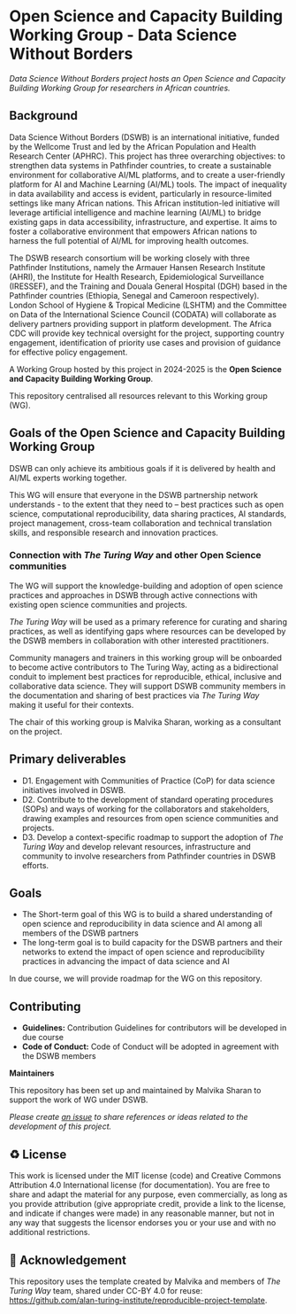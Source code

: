 # Open Science and Capacity Building Working Group - Data Science Without Borders

*Data Science Without Borders project hosts an Open Science and Capacity Building Working Group for researchers in African countries.*  

## Background

Data Science Without Borders (DSWB) is an international initiative, funded by the Wellcome Trust and led by the African Population and Health Research Center (APHRC). This project has three overarching objectives: to strengthen data systems in Pathfinder countries, to create a sustainable environment for collaborative AI/ML platforms, and to create a user-friendly platform for AI and Machine Learning (AI/ML) tools. The impact of inequality in data availability and access is evident, particularly in resource-limited settings like many African nations. This African institution-led initiative will leverage artificial intelligence and machine learning (AI/ML) to bridge existing gaps in data accessibility, infrastructure, and expertise. It aims to foster a collaborative environment that empowers African nations to harness the full potential of AI/ML for improving health outcomes. 
 
The DSWB research consortium will be working closely with three Pathfinder Institutions, namely the Armauer Hansen Research Institute (AHRI), the Institute for Health Research, Epidemiological Surveillance (IRESSEF), and the Training and Douala General Hospital (DGH) based in the Pathfinder countries (Ethiopia, Senegal and Cameroon respectively). London School of Hygiene & Tropical Medicine (LSHTM) and the Committee on Data of the International Science Council (CODATA) will collaborate as delivery partners providing support in platform development. The Africa CDC will provide key technical oversight for the project, supporting country engagement, identification of priority use cases and provision of guidance for effective policy engagement. 

A Working Group hosted by this project in 2024-2025 is the **Open Science and Capacity Building Working Group**.

This repository centralised all resources relevant to this Working group (WG).

## Goals of the Open Science and Capacity Building Working Group

DSWB can only achieve its ambitious goals if it is delivered by health and AI/ML experts working together. 

This WG will ensure that everyone in the DSWB partnership network understands - to the extent that they need to – best practices such as open science, computational reproducibility, data sharing practices, AI standards, project management, cross-team collaboration and technical translation skills, and responsible research and innovation practices.

### Connection with _The Turing Way_ and other Open Science communities

The WG will support the knowledge-building and adoption of open science practices and approaches in DSWB through active connections with existing open science communities and projects.

_The Turing Way_ will be used as a primary reference for curating and sharing practices, as well as identifying gaps where resources can be developed by the DSWB members in collaboration with other interested practitioners.

Community managers and trainers in this working group will be onboarded to become active contributors to The Turing Way, acting as a bidirectional conduit to implement best practices for reproducible, ethical, inclusive and collaborative data science. They will support DSWB community members in the documentation and sharing of best practices via _The Turing Way_ making it useful for their contexts.

The chair of this working group is Malvika Sharan, working as a consultant on the project.

## Primary deliverables

- D1. Engagement with Communities of Practice (CoP) for data science initiatives involved in DSWB. 
- D2. Contribute to the development of standard operating procedures (SOPs) and ways of working for the collaborators and stakeholders, drawing examples and resources from open science communities and projects.
- D3. Develop a context-specific roadmap to support the adoption of _The Turing Way_ and develop relevant resources, infrastructure and community to involve researchers from Pathfinder countries in DSWB efforts.  

## Goals

- The Short-term goal of this WG is to build a shared understanding of open science and reproducibility in data science and AI among all members of the DSWB partners
- The long-term goal is to build capacity for the DSWB partners and their networks to extend the impact of open science and reproducibility practices in advancing the impact of data science and AI

In due course, we will provide roadmap for the WG on this repository.

## Contributing

- **Guidelines:** Contribution Guidelines for contributors will be developed in due course
- **Code of Conduct:** Code of Conduct will be adopted in agreement with the DSWB members

**Maintainers**

This repository has been set up and maintained by Malvika Sharan to support the work of WG under DSWB.

*Please create [an issue](../../issues) to share references or ideas related to the development of this project.*


♻️ License
---

This work is licensed under the MIT license (code) and Creative Commons Attribution 4.0 International license (for documentation).
You are free to share and adapt the material for any purpose, even commercially,
as long as you provide attribution (give appropriate credit, provide a link to the license,
and indicate if changes were made) in any reasonable manner, but not in any way that suggests the
licensor endorses you or your use and with no additional restrictions.

🤝 Acknowledgement
---

This repository uses the template created by Malvika and members of *The Turing Way* team, shared under CC-BY 4.0 for reuse: https://github.com/alan-turing-institute/reproducible-project-template.

